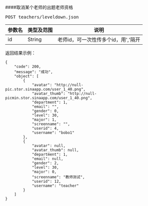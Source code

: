 ####取消某个老师的出题老师资格


<pre>
POST teachers/leveldown.json
</pre>

参数名      |类型及范围      |说明
---  			|---				|---- 
id  	|String 			|老师id，可一次性传多个id，用','隔开


 
 
<pre>
返回结果示例：
<code>
{
    "code": 200,
    "message": "成功",
    "object": [
        {
            "avatar": "http://null-pic.stor.sinaapp.com/user_1_40.png",
            "avatar_thumb": "http://null-picmin.stor.sinaapp.com/user_1_40.png",
            "department": 1,
            "email": "",
            "gender": 0,
            "level": 30,
            "major": 1,
            "screenname": "",
            "userid": 4,
            "username": "bobo1"
        },
        {
            "avatar": null,
            "avatar_thumb": null,
            "department": 1,
            "email": null,
            "gender": 2,
            "level": 30,
            "major": 0,
            "screenname": "教师测试",
            "userid": 12,
            "username": "teacher"
        }
    ]
}

</code>
</pre>

